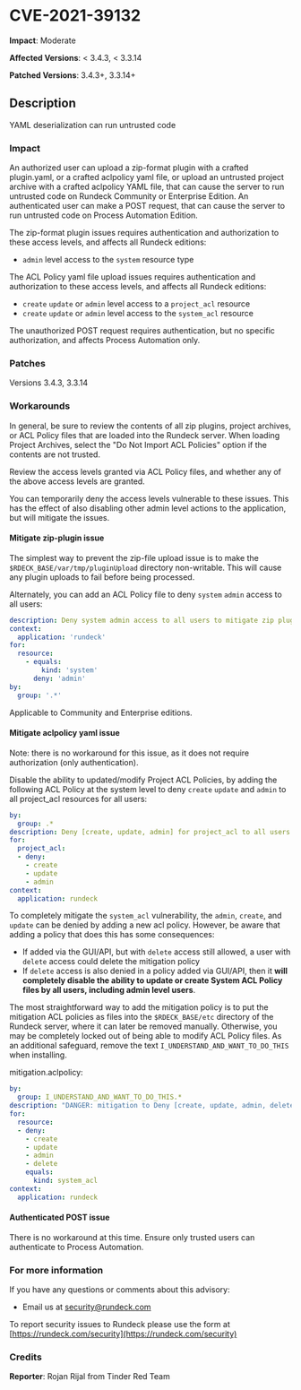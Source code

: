 # CVE-2021-39132

**Impact**: Moderate

**Affected Versions**: < 3.4.3, < 3.3.14

**Patched Versions**: 3.4.3+, 3.3.14+

## Description

YAML deserialization can run untrusted code

### Impact

An authorized user can upload a zip-format plugin with a crafted plugin.yaml, or a crafted aclpolicy yaml file, or upload an untrusted project archive with a crafted aclpolicy YAML file, that can cause the server to run untrusted code on Rundeck Community or Enterprise Edition.  An authenticated user can make a POST request, that can cause the server to run untrusted code on Process Automation Edition.

The zip-format plugin issues requires authentication and authorization to these access levels, and affects all Rundeck editions:

* `admin` level access to the `system` resource type

The ACL Policy yaml file upload issues requires authentication and authorization to these access levels, and affects all Rundeck editions:

* `create` `update` or `admin` level access to a `project_acl` resource
* `create` `update` or `admin` level access to the `system_acl` resource

The unauthorized POST request requires authentication, but no specific authorization, and affects Process Automation only.

### Patches

Versions 3.4.3, 3.3.14

### Workarounds

In general, be sure to review the contents of all zip plugins, project archives, or ACL Policy files that are loaded into the Rundeck server. When loading Project Archives, select the "Do Not Import ACL Policies" option if the contents are not trusted.

Review the access levels granted via ACL Policy files, and whether any of the above access levels are granted.

You can temporarily deny the access levels vulnerable to these issues. This has the effect of also disabling other admin level actions to the application, but will mitigate the issues.

#### Mitigate zip-plugin issue

The simplest way to prevent the zip-file upload issue is to make the `$RDECK_BASE/var/tmp/pluginUpload` directory non-writable. This will cause any plugin uploads to fail before being processed.

Alternately, you can add an ACL Policy file to deny `system` `admin` access to all users:

```yaml
description: Deny system admin access to all users to mitigate zip plugin vulnerability
context:
  application: 'rundeck'
for:
  resource:
    - equals:
        kind: 'system'
      deny: 'admin'
by:
  group: '.*'

```

Applicable to Community and Enterprise editions.

#### Mitigate aclpolicy yaml issue

Note: there is no workaround for this issue, as it does not require authorization (only authentication).

Disable the ability to updated/modify Project ACL Policies, by adding the following ACL Policy at the system level to deny `create` `update` and `admin` to all project_acl resources for all users:

```yaml
by:
  group: .*
description: Deny [create, update, admin] for project_acl to all users
for:
  project_acl:
  - deny:
    - create
    - update
    - admin
context:
  application: rundeck

```

To completely mitigate the `system_acl` vulnerability, the `admin`, `create`, and `update` can be denied by adding a new acl policy. However, be aware that adding a policy that does this has some consequences:

* If added via the GUI/API, but with `delete` access  still allowed, a user with `delete` access could delete the mitigation policy
* If `delete` access is also denied in a policy added via GUI/API, then it **will completely disable the ability to update or create System ACL Policy files by all users, including admin level users**.  

The most straightforward way to add the mitigation policy is to put the mitigation ACL policies as files into the `$RDECK_BASE/etc` directory of the Rundeck server, where it can later be removed manually. Otherwise, you may be completely locked out of being able to modify ACL Policy files. As an additional safeguard, remove the text `I_UNDERSTAND_AND_WANT_TO_DO_THIS` when installing.

mitigation.aclpolicy:
```yaml
by:
  group: I_UNDERSTAND_AND_WANT_TO_DO_THIS.*
description: "DANGER: mitigation to Deny [create, update, admin, delete] for system_acl for all users"
for:
  resource:
  - deny:
    - create
    - update
    - admin
    - delete
    equals:
      kind: system_acl
context:
  application: rundeck
```

#### Authenticated POST issue

There is no workaround at this time. Ensure only trusted users can authenticate to Process Automation.

### For more information

If you have any questions or comments about this advisory:
* Email us at [security@rundeck.com](mailto:security@rundeck.com)

To report security issues to Rundeck please use the form at [https://rundeck.com/security](https://rundeck.com/security)

### Credits

**Reporter**: Rojan Rijal from Tinder Red Team
